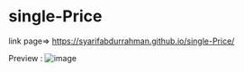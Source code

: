 # single-Price

link page=> https://syarifabdurrahman.github.io/single-Price/

Preview :
![image](https://user-images.githubusercontent.com/45060322/135752042-016a05fe-64bc-4943-a960-fb795b38e2df.png)

